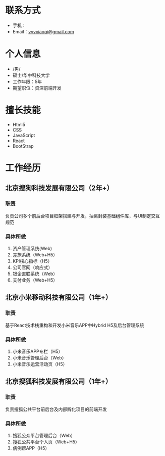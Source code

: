 # 联系方式
- 手机：
- Email：vvvxiaoqi@gmail.com

# 个人信息
 - /男/
 - 硕士/华中科技大学
 - 工作年限：5年
 - 期望职位：资深前端开发

# 擅长技能
 - Html5
 - CSS
 - JavaScript
 - React
 - BootStrap

# 工作经历

## 北京搜狗科技发展有限公司（2年+）

### 职责
负责公司多个前后台项目框架搭建与开发，抽离封装基础组件库，与UI制定交互规范

### 具体所做
1. 资产管理系统(Web)
2. 差旅系统（Web+H5）
3. KPI核心指标（H5）
4. 公司官网（响应式）
5. 银企直联系统（Web）
6. 支付业务（Web+H5）

## 北京小米移动科技有限公司（1年+）

### 职责
基于React技术栈重构和开发小米音乐APP中Hybrid H5及后台管理系统

### 具体所做
1. 小米音乐APP专栏（H5）
2. 小米音乐管理后台（Web）
3. 小米音乐运营活动页（H5）

## 北京搜狐科技发展有限公司（1年+）

### 职责
负责搜狐公共平台前后台及内部孵化项目的前端开发

### 具体所做
1. 搜狐公众平台管理后台（Web）
2. 搜狐公共平台个人页（Web+H5）
3. 病例帮APP（H5）
